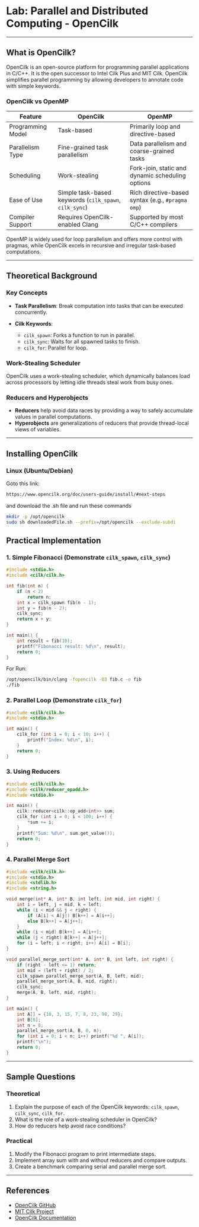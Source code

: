 # Lab: Parallel and Distributed Computing - OpenCilk
---

## What is OpenCilk?

OpenCilk is an open-source platform for programming parallel applications in C/C++. It is the open successor to Intel Cilk Plus and MIT Cilk. OpenCilk simplifies parallel programming by allowing developers to annotate code with simple keywords.

### OpenCilk vs OpenMP

| Feature           | OpenCilk                                               | OpenMP                                            |
| ----------------- | ------------------------------------------------------ | ------------------------------------------------- |
| Programming Model | Task-based                                             | Primarily loop and directive-based                |
| Parallelism Type  | Fine-grained task parallelism                          | Data parallelism and coarse-grained tasks         |
| Scheduling        | Work-stealing                                          | Fork-join, static and dynamic scheduling options  |
| Ease of Use       | Simple task-based keywords (`cilk_spawn`, `cilk_sync`) | Rich directive-based syntax (e.g., `#pragma omp`) |
| Compiler Support  | Requires OpenCilk-enabled Clang                        | Supported by most C/C++ compilers                 |

OpenMP is widely used for loop parallelism and offers more control with pragmas, while OpenCilk excels in recursive and irregular task-based computations.

---

## Theoretical Background

### Key Concepts

* **Task Parallelism**: Break computation into tasks that can be executed concurrently.
* **Cilk Keywords**:

  * `cilk_spawn`: Forks a function to run in parallel.
  * `cilk_sync`: Waits for all spawned tasks to finish.
  * `cilk_for`: Parallel for loop.

### Work-Stealing Scheduler

OpenCilk uses a work-stealing scheduler, which dynamically balances load across processors by letting idle threads steal work from busy ones.

### Reducers and Hyperobjects

* **Reducers** help avoid data races by providing a way to safely accumulate values in parallel computations.
* **Hyperobjects** are generalizations of reducers that provide thread-local views of variables.

---

## Installing OpenCilk

### Linux (Ubuntu/Debian)

Goto this link: 
```bash
https://www.opencilk.org/doc/users-guide/install/#next-steps
```
and download the .sh file and run these commands

```bash
mkdir -p /opt/opencilk
sudo sh downloadedFile.sh --prefix=/opt/opencilk --exclude-subdi
```

## Practical Implementation

### 1. Simple Fibonacci (Demonstrate `cilk_spawn`, `cilk_sync`)

```cpp
#include <stdio.h>
#include <cilk/cilk.h>

int fib(int n) {
    if (n < 2)
        return n;
    int x = cilk_spawn fib(n - 1);
    int y = fib(n - 2);
    cilk_sync;
    return x + y;
}

int main() {
    int result = fib(10);
    printf("Fibonacci result: %d\n", result);
    return 0;
}
```

For Run:

```bash
/opt/opencilk/bin/clang -fopencilk -O3 fib.c -o fib
./fib
```

### 2. Parallel Loop (Demonstrate `cilk_for`)

```cpp
#include <cilk/cilk.h>
#include <stdio.h>

int main() {
    cilk_for (int i = 0; i < 10; i++) {
        printf("Index: %d\n", i);
    }
    return 0;
}
```

### 3. Using Reducers

```cpp
#include <cilk/cilk.h>
#include <cilk/reducer_opadd.h>
#include <stdio.h>

int main() {
    cilk::reducer<cilk::op_add<int>> sum;
    cilk_for (int i = 0; i < 100; i++) {
        *sum += i;
    }
    printf("Sum: %d\n", sum.get_value());
    return 0;
}
```

### 4. Parallel Merge Sort

```cpp
#include <cilk/cilk.h>
#include <stdio.h>
#include <stdlib.h>
#include <string.h>

void merge(int* A, int* B, int left, int mid, int right) {
    int i = left, j = mid, k = left;
    while (i < mid && j < right) {
        if (A[i] < A[j]) B[k++] = A[i++];
        else B[k++] = A[j++];
    }
    while (i < mid) B[k++] = A[i++];
    while (j < right) B[k++] = A[j++];
    for (i = left; i < right; i++) A[i] = B[i];
}

void parallel_merge_sort(int* A, int* B, int left, int right) {
    if (right - left <= 1) return;
    int mid = (left + right) / 2;
    cilk_spawn parallel_merge_sort(A, B, left, mid);
    parallel_merge_sort(A, B, mid, right);
    cilk_sync;
    merge(A, B, left, mid, right);
}

int main() {
    int A[] = {10, 3, 15, 7, 8, 23, 98, 29};
    int B[8];
    int n = 8;
    parallel_merge_sort(A, B, 0, n);
    for (int i = 0; i < n; i++) printf("%d ", A[i]);
    printf("\n");
    return 0;
}
```

---

## Sample Questions

### Theoretical

1. Explain the purpose of each of the OpenCilk keywords: `cilk_spawn`, `cilk_sync`, `cilk_for`.
2. What is the role of a work-stealing scheduler in OpenCilk?
3. How do reducers help avoid race conditions?

### Practical

1. Modify the Fibonacci program to print intermediate steps.
2. Implement array sum with and without reducers and compare outputs.
3. Create a benchmark comparing serial and parallel merge sort.

---

## References

* [OpenCilk GitHub](https://github.com/OpenCilk/opencilk-project)
* [MIT Cilk Project](https://supertech.csail.mit.edu/cilk/)
* [OpenCilk Documentation](https://opencilk.org/)
